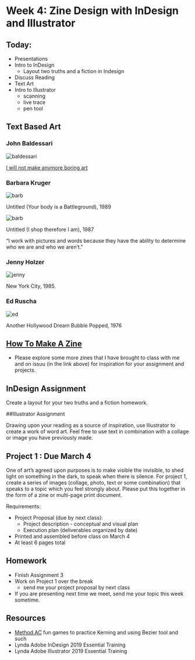 # Week 4: Zine Design with InDesign and Illustrator

## Today:
- Presentations
- Intro to InDesign
  - Layout two truths and a fiction in Indesign
- Discuss Reading
- Text Art
- Intro to Illustrator
  - scanning
  - live trace
  - pen tool

## Text Based Art

### John Baldessari

![baldessari](https://www.moma.org/media/W1siZiIsIjIxMTYwNyJdLFsicCIsImNvbnZlcnQiLCItcmVzaXplIDIwMDB4MjAwMFx1MDAzZSJdXQ.jpg?sha=4f5698d5ecf5c5c8)

[I will not make anymore boring art](https://www.youtube.com/watch?v=gO49s8WlUis)

### Barbara Kruger

![barb](http://mymodernmet.com/wp/wp-content/uploads/2017/06/barbara-kruger-body-battleground.jpg)

Untitled (Your body is a Battleground), 1989

![barb](https://mymodernmet.com/wp/wp-content/uploads/2017/06/barbara-kruger-text-artist.jpg)

Untitled (I shop therefore I am), 1987

“I work with pictures and words because they have the ability to determine who we are and who we aren’t.”

### Jenny Holzer

![jenny](https://mymodernmet.com/wp/wp-content/uploads/2017/06/jenny-holzer-protect-me-from-what-i-want.jpg)

New York City, 1985.

### Ed Ruscha

![ed](http://www.phaidon.com/resource/hollywooddreambubble.jpg)

Another Hollywood Dream Bubble Popped, 1976

## [How To Make A Zine](https://issuu.com/limurray7/docs/scan)

- Please explore some more zines that I have brought to class with me and on issuu (in the link above) for inspiration for your assignment and projects.

## InDesign Assignment

Create a layout for your two truths and a fiction homework.

##Illustrator Assignment

Drawing upon your reading as a source of inspiration, use Illustrator to create a work of word art. Feel free to use text in combination with a collage or image you have previously made.

## Project 1 : Due March 4

One of art’s agreed upon purposes is to make visible the invisible, to shed light on something in the dark, to speak when there is silence. For project 1, create a series of images (collage, photo, text or some combination) that speaks to a topic which you feel strongly about. Please put this together in the form of a zine or multi-page print document.

Requirements:
- Project Proposal (due by next class):
  - Project description - conceptual and visual plan
  - Execution plan (deliverables organized by date)
- Printed and assembled before class on March 4
- At least 6 pages total

## Homework
- Finish Assignment 3
- Work on Project 1 over the break
  - send me your project proposal by next class
- If you are presenting next time we meet, send me your topic this week sometime.

## Resources
- [Method.AC](https://method.ac/) fun games to practice Kerning and using Bezier tool and such
- Lynda Adobe InDesign 2019 Essential Training
- Lynda Adobe Illustrator 2019 Essential Training
